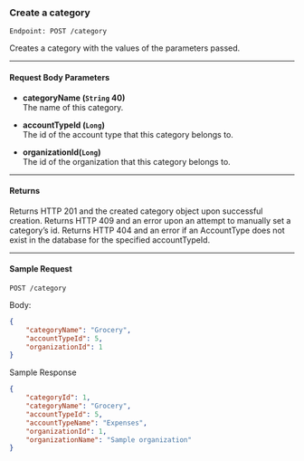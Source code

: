 ### Create a category
`Endpoint: POST /category`

Creates a category with the values of the parameters passed.
___

#### Request Body Parameters
- **categoryName (`String` 40)** <br/>
The name of this category.

- **accountTypeId (`Long`)** <br/>
The id of the account type that this category belongs to.

- **organizationId(`Long`)**<br/>
The id of the organization that this category belongs to.

___
#### Returns
Returns HTTP 201 and the created category object upon successful creation. Returns HTTP 409 and an error upon an attempt to manually set a category’s id. Returns HTTP 404 and an error if an AccountType does not exist in the database for the specified accountTypeId.

___

#### Sample Request
`POST /category`

Body:

```json
{
    "categoryName": "Grocery",
    "accountTypeId": 5,
	"organizationId": 1
}
```


Sample Response
```json
{
    "categoryId": 1,
    "categoryName": "Grocery",
    "accountTypeId": 5,
    "accountTypeName": "Expenses",
    "organizationId": 1,
    "organizationName": "Sample organization"
}
```
